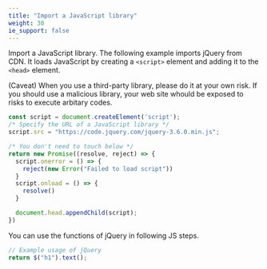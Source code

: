 ```yaml
---
title: "Import a JavaScript library"
weight: 30
ie_support: false
---
```


Import a JavaScript library. The following example imports jQuery from CDN.
It loads JavaScript by creating a `<script>` element and adding it to the `<head>` element.

(Caveat) When you use a third-party library, please do it at your own risk. If you should use a malicious library, your web site whould be exposed to risks to execute arbitary codes.

```js
const script = document.createElement('script');
/* Specify the URL of a JavaScript library */
script.src = "https://code.jquery.com/jquery-3.6.0.min.js";

/* You don't need to touch below */
return new Promise((resolve, reject) => {
  script.onerror = () => {
    reject(new Error("Failed to load script"))
  }
  script.onload = () => {
    resolve()
  }

  document.head.appendChild(script);
})
```

You can use the functions of jQuery in following JS steps.

```js
// Example usage of jQuery
return $("h1").text();
```
